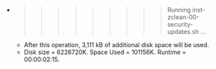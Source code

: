 * >>>>>>>>> Running inst-zclean-00-security-updates.sh ...
  * After this operation, 3,111 kB of additional disk space will be used.
  * Disk size = 6226720K. Space Used = 101156K. Runtime = 00:00:02:15.
